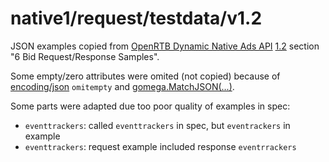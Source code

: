 # native1/request/testdata/v1.2

JSON examples copied from [OpenRTB Dynamic Native Ads API](https://iabtechlab.com/standards/openrtb-native/) [1.2](https://iabtechlab.com/wp-content/uploads/2016/07/OpenRTB-Native-Ads-Specification-Final-1.2.pdf) section "6 Bid Request/Response Samples".

Some empty/zero attributes were omited (not copied) because of [encoding/json](https://golang.org/pkg/encoding/json/) `omitempty` and [gomega.MatchJSON(...)](http://onsi.github.io/gomega/#matchjsonjson-interface).

Some parts were adapted due too poor quality of examples in spec:
- `eventtrackers`: called `eventtrackers` in spec, but `eventrackers` in example
- `eventtrackers`: request example included response `eventrrackers`
